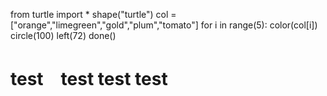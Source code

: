 from turtle import *
shape("turtle")
col = ["orange","limegreen","gold","plum","tomato"]
for i in range(5):
    color(col[i])
    circle(100)
    left(72)
done()

# test　test test test